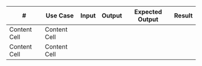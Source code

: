 | #  | Use Case | Input  | Output | Expected Output  | Result |
| ------------- | ------------- | ------------- | ------------- | ------------- | ------------- |
| Content Cell  | Content Cell  |
| Content Cell  | Content Cell  |





















